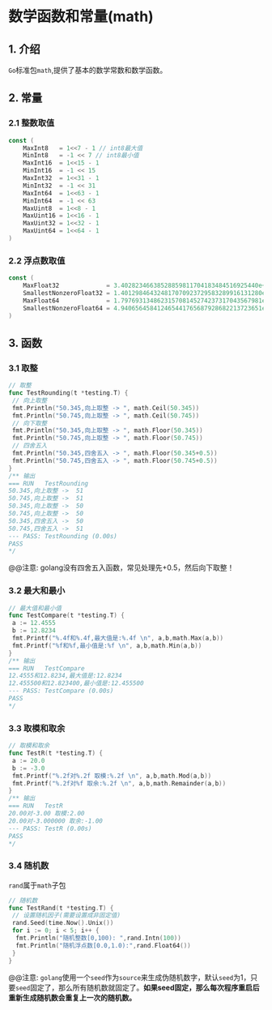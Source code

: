 # 数学函数和常量(math)

## 1. 介绍

`Go`标准包`math`,提供了基本的数学常数和数学函数。

## 2. 常量

### 2.1 整数取值

```go
const (
    MaxInt8   = 1<<7 - 1 // int8最大值
    MinInt8   = -1 << 7 // int8最小值
    MaxInt16  = 1<<15 - 1
    MinInt16  = -1 << 15
    MaxInt32  = 1<<31 - 1
    MinInt32  = -1 << 31
    MaxInt64  = 1<<63 - 1
    MinInt64  = -1 << 63
    MaxUint8  = 1<<8 - 1
    MaxUint16 = 1<<16 - 1
    MaxUint32 = 1<<32 - 1
    MaxUint64 = 1<<64 - 1
)
```

### 2.2 浮点数取值

```go
const (
    MaxFloat32             = 3.40282346638528859811704183484516925440e+38
    SmallestNonzeroFloat32 = 1.401298464324817070923729583289916131280e-45 
    MaxFloat64             = 1.797693134862315708145274237317043567981e+308 
    SmallestNonzeroFloat64 = 4.940656458412465441765687928682213723651e-324 
)
```

## 3. 函数

### 3.1 取整

```go
// 取整
func TestRounding(t *testing.T) {
 // 向上取整
 fmt.Println("50.345,向上取整 -> ", math.Ceil(50.345))
 fmt.Println("50.745,向上取整 -> ", math.Ceil(50.745))
 // 向下取整
 fmt.Println("50.345,向上取整 -> ", math.Floor(50.345))
 fmt.Println("50.745,向上取整 -> ", math.Floor(50.745))
 // 四舍五入
 fmt.Println("50.345,四舍五入 -> ", math.Floor(50.345+0.5))
 fmt.Println("50.745,四舍五入 -> ", math.Floor(50.745+0.5))
}
/** 输出
=== RUN   TestRounding
50.345,向上取整 ->  51
50.745,向上取整 ->  51
50.345,向上取整 ->  50
50.745,向上取整 ->  50
50.345,四舍五入 ->  50
50.745,四舍五入 ->  51
--- PASS: TestRounding (0.00s)
PASS
*/
```

@@注意: golang没有四舍五入函数，常见处理先+0.5，然后向下取整！

### 3.2 最大和最小

```go
// 最大值和最小值
func TestCompare(t *testing.T) {
 a := 12.4555
 b := 12.8234
 fmt.Printf("%.4f和%.4f,最大值是:%.4f \n", a,b,math.Max(a,b))
 fmt.Printf("%f和%f,最小值是:%f \n", a,b,math.Min(a,b))
}
/** 输出
=== RUN   TestCompare
12.4555和12.8234,最大值是:12.8234 
12.455500和12.823400,最小值是:12.455500 
--- PASS: TestCompare (0.00s)
PASS
*/
```

### 3.3 取模和取余

```go
// 取模和取余
func TestR(t *testing.T) {
 a := 20.0
 b := -3.0
 fmt.Printf("%.2f对%.2f 取模:%.2f \n", a,b,math.Mod(a,b))
 fmt.Printf("%.2f对%f 取余:%.2f \n", a,b,math.Remainder(a,b))
}
/** 输出
=== RUN   TestR
20.00对-3.00 取模:2.00 
20.00对-3.000000 取余:-1.00 
--- PASS: TestR (0.00s)
PASS
*/
```

### 3.4 随机数

`rand`属于`math`子包

```go
// 随机数
func TestRand(t *testing.T) {
 // 设置随机因子(需要设置成非固定值)
 rand.Seed(time.Now().Unix())
 for i := 0; i < 5; i++ {
  fmt.Println("随机整数[0,100): ",rand.Intn(100))
  fmt.Println("随机浮点数[0.0,1.0):",rand.Float64())
 }
}
```

@@注意: `golang`使用一个`seed`作为`source`来生成伪随机数字，默认`seed`为1，只要`seed`固定了，那么所有随机数就固定了。**如果seed固定，那么每次程序重启后重新生成随机数会重复上一次的随机数。**
